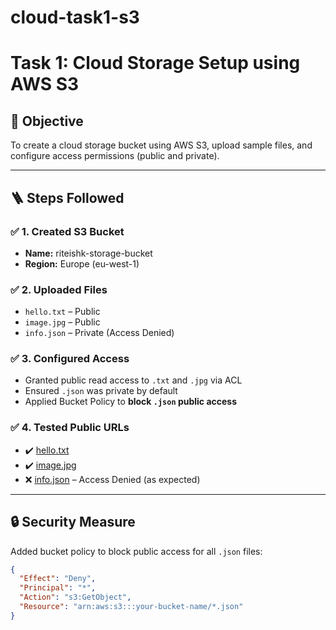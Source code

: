 # cloud-task1-s3
# Task 1: Cloud Storage Setup using AWS S3

## 🎯 Objective
To create a cloud storage bucket using AWS S3, upload sample files, and configure access permissions (public and private).

---

## 🪜 Steps Followed

### ✅ 1. Created S3 Bucket
- **Name:** riteishk-storage-bucket 
- **Region:** Europe (eu-west-1)

### ✅ 2. Uploaded Files
- `hello.txt` – Public
- `image.jpg` – Public
- `info.json` – Private (Access Denied)

### ✅ 3. Configured Access
- Granted public read access to `.txt` and `.jpg` via ACL
- Ensured `.json` was private by default
- Applied Bucket Policy to **block `.json` public access**

### ✅ 4. Tested Public URLs
- ✔️ [hello.txt](https://riteishk-storage.s3.eu-north-1.amazonaws.com/hello.txt)
- ✔️ [image.jpg](https://riteishk-storage.s3.eu-north-1.amazonaws.com/image.jpg)
- ❌ [info.json](https://riteishk-storage.s3.eu-west-1.amazonaws.com/info.json) – Access Denied (as expected)

---

## 🔒 Security Measure

Added bucket policy to block public access for all `.json` files:
```json
{
  "Effect": "Deny",
  "Principal": "*",
  "Action": "s3:GetObject",
  "Resource": "arn:aws:s3:::your-bucket-name/*.json"
}
